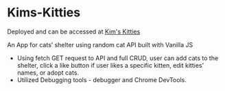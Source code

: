 # Kims-Kitties

Deployed and can be accessed at [Kim's Kitties](http://kims-kitties.surge.sh/)

An App for cats’ shelter using random cat API built with Vanilla JS

+ Using fetch GET request to API and full CRUD, user can add cats to the shelter, click a like button if user likes a specific kitten, edit kitties’ names, or adopt cats.
+ Utilized Debugging tools - debugger and Chrome DevTools.
